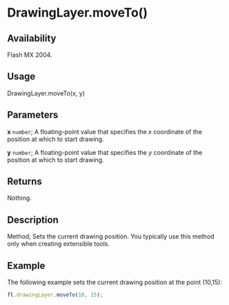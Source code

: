 # DrawingLayer.moveTo()

## Availability

Flash MX 2004.

## Usage

DrawingLayer.moveTo(x, y)

## Parameters

**x** `number`; A floating-point value that specifies the *x* coordinate of the position at which to start drawing.

**y** `number`; A floating-point value that specifies the *y* coordinate of the position at which to start drawing.

## Returns

Nothing.

## Description

Method; Sets the current drawing position. You typically use this method only when creating extensible tools.

## Example

The following example sets the current drawing position at the point (10,15):

```javascript
fl.drawingLayer.moveTo(10, 15);
```
